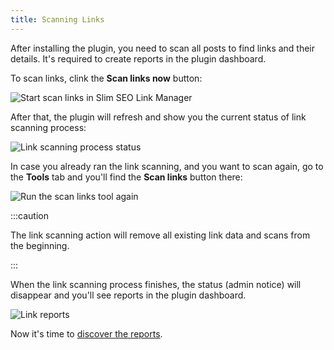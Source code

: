 ```yaml
---
title: Scanning Links
---
```


After installing the plugin, you need to scan all posts to find links and their details. It's required to create reports in the plugin dashboard.

To scan links, clink the **Scan links now** button:

![Start scan links in Slim SEO Link Manager](https://i.imgur.com/dwMR2Ts.png)

After that, the plugin will refresh and show you the current status of link scanning process:

![Link scanning process status](https://i.imgur.com/MladUdi.png)

In case you already ran the link scanning, and you want to scan again, go to the **Tools** tab and you'll find the **Scan links** button there:

![Run the scan links tool again](https://i.imgur.com/mbEry3A.png)

:::caution

The link scanning action will remove all existing link data and scans from the beginning.

:::

When the link scanning process finishes, the status (admin notice) will disappear and you'll see reports in the plugin dashboard.

![Link reports](https://i.imgur.com/7zWliJr.png)

Now it's time to [discover the reports](/slim-seo-link-manager/reports/).